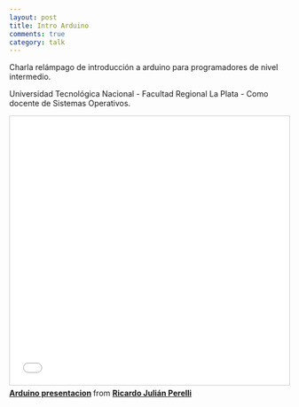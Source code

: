 ```yaml
---
layout: post
title: Intro Arduino
comments: true
category: talk
---
```


Charla relámpago de introducción a arduino para programadores de nivel intermedio.

Universidad Tecnológica Nacional - Facultad Regional La Plata - Como docente de Sistemas Operativos.

<iframe src="//www.slideshare.net/slideshow/embed_code/key/45vnFtrctFgh8E" width="595" height="485" frameborder="0" marginwidth="0" marginheight="0" scrolling="no" style="border:1px solid #CCC; border-width:1px; margin-bottom:5px; max-width: 100%;" allowfullscreen> </iframe> <div style="margin-bottom:5px"> <strong> <a href="//www.slideshare.net/RicardoJulinPerelli/arduino-presentacion-71828949" title="Arduino presentacion" target="_blank">Arduino presentacion</a> </strong> from <strong><a target="_blank" href="//www.slideshare.net/RicardoJulinPerelli">Ricardo Julián Perelli</a></strong> </div>